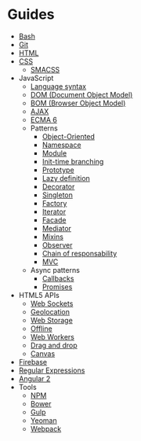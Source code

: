 # Guides

- [Bash](Unix/bash.md)
- [Git](Git/git.md)
- [HTML](HTML/_html.md)
- [CSS](CSS/_css.md)
    - [SMACSS](CSS/_smacss.md)
- JavaScript
    - [Language syntax](JavaScript/_syntax.md)
    - [DOM (Document Object Model)](JavaScript/_dom.md)
    - [BOM (Browser Object Model)](JavaScript/_bom.md)
    - [AJAX](JavaScript/_ajax.md)
    - [ECMA 6](JavaScript/_ecma6.md)
    - Patterns
        - [Object-Oriented](JavaScript/patterns/_oop.md)
        - [Namespace](JavaScript/patterns/_namespace.md)
        - [Module](JavaScript/patterns/_module.md)
        - [Init-time branching](JavaScript/patterns/_inittime.md)
        - [Prototype](JavaScript/patterns/_prototype.md)
        - [Lazy definition](JavaScript/patterns/_lazy.md)
        - [Decorator](JavaScript/patterns/_decorator.md)
        - [Singleton](JavaScript/patterns/_singleton.md)
        - [Factory](JavaScript/patterns/_factory.md)
        - [Iterator](JavaScript/patterns/_iterator.md)
        - [Facade](JavaScript/patterns/_facade.md)
        - [Mediator](JavaScript/patterns/_mediator.md)
        - [Mixins](JavaScript/patterns/_mixins.md)
        - [Observer](JavaScript/patterns/_observer.md)
        - [Chain of responsability](JavaScript/patterns/_chain.md)
        - [MVC](JavaScript/patterns/_mvc.md)
    - Async patterns
        - [Callbacks](JavaScript/async/_callbacks.md)
        - [Promises](JavaScript/async/_promises.md)
- HTML5 APIs
    - [Web Sockets](JavaScript/apis/_websockets.md)
    - [Geolocation](JavaScript/apis/_geolocation.md)
    - [Web Storage](JavaScript/apis/_storage.md)
    - [Offline](JavaScript/apis/_offline.md)
    - [Web Workers](JavaScript/apis/_webworker.md)
    - [Drag and drop](JavaScript/apis/_dragdrop.md)
    - [Canvas](JavaScript/apis/_canvas.md)
- [Firebase](Firebase/firebase.md)
- [Regular Expressions](RegExp/_regexp.md)
- [Angular 2](Angular/angular.md)
- Tools
    - [NPM](Tools/_npm.md)
    - [Bower](Tools/_bower.md) 
    - [Gulp](Tools/gulp.md) 
    - [Yeoman](Tools/_yeoman.md)
    - [Webpack](Tools/webpack.md)